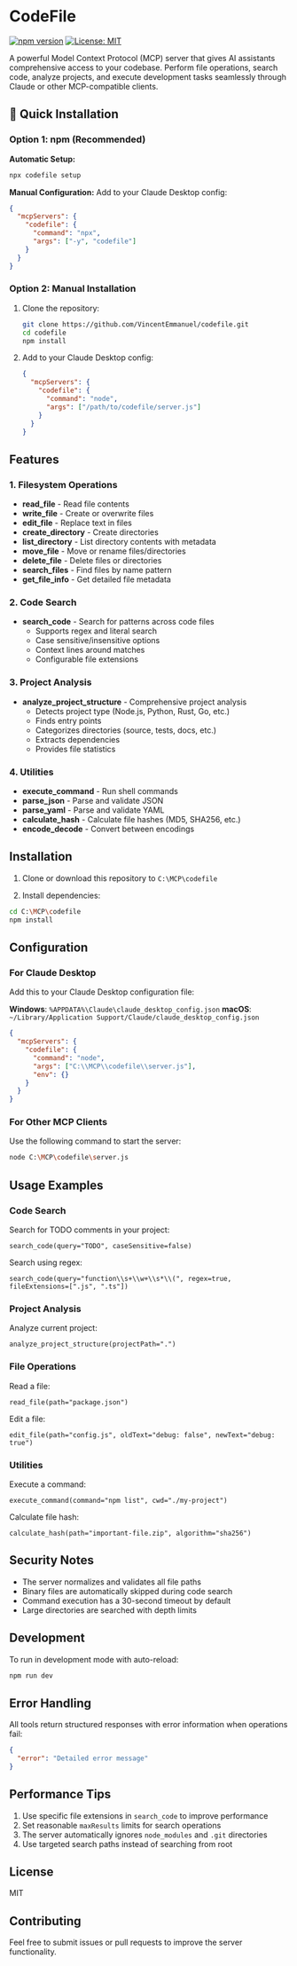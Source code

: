 # CodeFile

[![npm version](https://img.shields.io/npm/v/codefile.svg)](https://www.npmjs.com/package/codefile)
[![License: MIT](https://img.shields.io/badge/License-MIT-yellow.svg)](https://opensource.org/licenses/MIT)

A powerful Model Context Protocol (MCP) server that gives AI assistants comprehensive access to your codebase. Perform file operations, search code, analyze projects, and execute development tasks seamlessly through Claude or other MCP-compatible clients.

## 🚀 Quick Installation

### Option 1: npm (Recommended)

**Automatic Setup:**
```bash
npx codefile setup
```

**Manual Configuration:**
Add to your Claude Desktop config:
```json
{
  "mcpServers": {
    "codefile": {
      "command": "npx",
      "args": ["-y", "codefile"]
    }
  }
}
```

### Option 2: Manual Installation

1. Clone the repository:
   ```bash
   git clone https://github.com/VincentEmmanuel/codefile.git
   cd codefile
   npm install
   ```

2. Add to your Claude Desktop config:
   ```json
   {
     "mcpServers": {
       "codefile": {
         "command": "node",
         "args": ["/path/to/codefile/server.js"]
       }
     }
   }
   ```

## Features

### 1. Filesystem Operations
- **read_file** - Read file contents
- **write_file** - Create or overwrite files
- **edit_file** - Replace text in files
- **create_directory** - Create directories
- **list_directory** - List directory contents with metadata
- **move_file** - Move or rename files/directories
- **delete_file** - Delete files or directories
- **search_files** - Find files by name pattern
- **get_file_info** - Get detailed file metadata

### 2. Code Search
- **search_code** - Search for patterns across code files
  - Supports regex and literal search
  - Case sensitive/insensitive options
  - Context lines around matches
  - Configurable file extensions

### 3. Project Analysis
- **analyze_project_structure** - Comprehensive project analysis
  - Detects project type (Node.js, Python, Rust, Go, etc.)
  - Finds entry points
  - Categorizes directories (source, tests, docs, etc.)
  - Extracts dependencies
  - Provides file statistics

### 4. Utilities
- **execute_command** - Run shell commands
- **parse_json** - Parse and validate JSON
- **parse_yaml** - Parse and validate YAML
- **calculate_hash** - Calculate file hashes (MD5, SHA256, etc.)
- **encode_decode** - Convert between encodings

## Installation

1. Clone or download this repository to `C:\MCP\codefile`

2. Install dependencies:
```bash
cd C:\MCP\codefile
npm install
```

## Configuration

### For Claude Desktop

Add this to your Claude Desktop configuration file:

**Windows**: `%APPDATA%\Claude\claude_desktop_config.json`
**macOS**: `~/Library/Application Support/Claude/claude_desktop_config.json`

```json
{
  "mcpServers": {
    "codefile": {
      "command": "node",
      "args": ["C:\\MCP\\codefile\\server.js"],
      "env": {}
    }
  }
}
```

### For Other MCP Clients

Use the following command to start the server:
```bash
node C:\MCP\codefile\server.js
```

## Usage Examples

### Code Search
Search for TODO comments in your project:
```
search_code(query="TODO", caseSensitive=false)
```

Search using regex:
```
search_code(query="function\\s+\\w+\\s*\\(", regex=true, fileExtensions=[".js", ".ts"])
```

### Project Analysis
Analyze current project:
```
analyze_project_structure(projectPath=".")
```

### File Operations
Read a file:
```
read_file(path="package.json")
```

Edit a file:
```
edit_file(path="config.js", oldText="debug: false", newText="debug: true")
```

### Utilities
Execute a command:
```
execute_command(command="npm list", cwd="./my-project")
```

Calculate file hash:
```
calculate_hash(path="important-file.zip", algorithm="sha256")
```

## Security Notes

- The server normalizes and validates all file paths
- Binary files are automatically skipped during code search
- Command execution has a 30-second timeout by default
- Large directories are searched with depth limits

## Development

To run in development mode with auto-reload:
```bash
npm run dev
```

## Error Handling

All tools return structured responses with error information when operations fail:
```json
{
  "error": "Detailed error message"
}
```

## Performance Tips

1. Use specific file extensions in `search_code` to improve performance
2. Set reasonable `maxResults` limits for search operations
3. The server automatically ignores `node_modules` and `.git` directories
4. Use targeted search paths instead of searching from root

## License

MIT

## Contributing

Feel free to submit issues or pull requests to improve the server functionality.